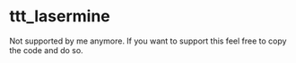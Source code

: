 # ttt_lasermine

Not supported by me anymore. If you want to support this feel free to copy the code and do so.

